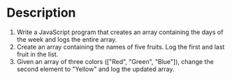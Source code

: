 # Description

1. Write a JavaScript program that creates an array containing the days of the week and logs the entire array.
2. Create an array containing the names of five fruits. Log the first and last fruit in the list.
3. Given an array of three colors (["Red", "Green", "Blue"]), change the second element to "Yellow" and log the updated array.
